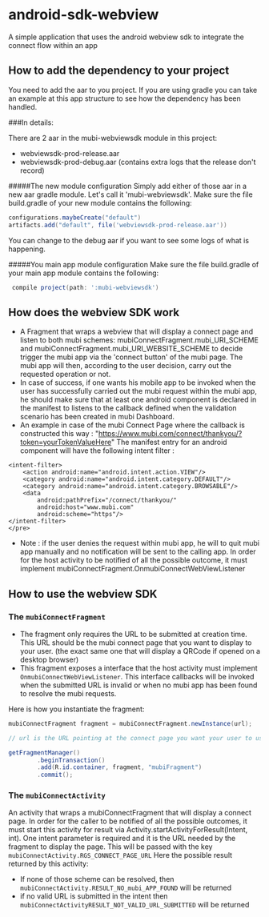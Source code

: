 android-sdk-webview 
===================
A simple application that uses the android webview sdk to integrate the connect flow within an app

How to add the dependency to your project
-----------------------------------------
You need to add the aar to you project. If you are using gradle you can take an example at this app
structure to see how the dependency has been handled.

###In details: 

There are 2 aar in the mubi-webviewsdk module in this project:
* webviewsdk-prod-release.aar
* webviewsdk-prod-debug.aar (contains extra logs that the release don't record)

#####The new module configuration
Simply add either of those aar in a new aar gradle module. Let's call it 'mubi-webviewsdk'.
Make sure the file build.gradle of your new module contains the following:
```groovy
configurations.maybeCreate("default")
artifacts.add("default", file('webviewsdk-prod-release.aar'))
```
You can change to the debug aar if you want to see some logs of what is happening.

#####You main app module configuration
Make sure the file build.gradle of your main app module contains the following:
```groovy
 compile project(path: ':mubi-webviewsdk')
``` 

How does the webview SDK work
-----------------------------

* A Fragment that wraps a webview that will display a connect page and listen to both mubi schemes: mubiConnectFragment.mubi_URI_SCHEME
and mubiConnectFragment.mubi_URI_WEBSITE_SCHEME to decide trigger the mubi app via the 'connect button' of the mubi page. The mubi app
will then, according to the user decision, carry out the requested operation or not.
* In case of success, if one wants his mobile app to be invoked when the user has successfully carried out the mubi request within the mubi app,
he should make sure that at least one android component is declared in the manifest to listens to the callback defined when the
validation scenario has been created in mubi Dashboard.
* An example in case of the mubi Connect Page where the callback is constructed this way : "https://www.mubi.com/connect/thankyou/?token=yourTokenValueHere"
The manifest entry for an android component will have the following intent filter :
```html<pre>
<intent-filter>
    <action android:name="android.intent.action.VIEW"/>
    <category android:name="android.intent.category.DEFAULT"/>
    <category android:name="android.intent.category.BROWSABLE"/>
    <data
        android:pathPrefix="/connect/thankyou/"
        android:host="www.mubi.com"
        android:scheme="https"/>
</intent-filter>
</pre>
```
* Note : if the user denies the request within mubi app, he will to quit mubi app manually and no notification will be sent to the calling app.
In order for the host activity to be notified of all the possible outcome, it must implement mubiConnectFragment.OnmubiConnectWebViewListener

How to use the webview SDK
--------------------------
### The ```mubiConnectFragment```
* The fragment only requires the URL to be submitted at creation time. This URL should be the mubi connect
page that you want to display to your user. (the exact same one that will display a QRCode if opened on a desktop browser)
* This fragment exposes a interface that the host activity must implement ```OnmubiConnectWebViewListener```.
This interface callbacks will be invoked when the submitted URL is invalid or when no mubi app has been found to resolve
the mubi requests.

Here is how you instantiate the fragment:
```java
mubiConnectFragment fragment = mubiConnectFragment.newInstance(url);

// url is the URL pointing at the connect page you want your user to use

getFragmentManager()
        .beginTransaction()
        .add(R.id.container, fragment, "mubiFragment")
        .commit();
```
### The ```mubiConnectActivity```
An activity that wraps a mubiConnectFragment that will display a connect page.
In order for the caller to be notified of all the possible outcomes, it must start this activity for result
via Activity.startActivityForResult(Intent, int). One intent parameter is required and it is the URL needed by the
fragment to display the page. This will be passed with the key ```mubiConnectActivity.RGS_CONNECT_PAGE_URL```
Here the possible result returned by this activity:
* If none of those scheme can be resolved, then ```mubiConnectActivity.RESULT_NO_mubi_APP_FOUND``` will be returned</li>
* if no valid URL is submitted in the intent then ```mubiConnectActivityRESULT_NOT_VALID_URL_SUBMITTED``` will be returned</li>